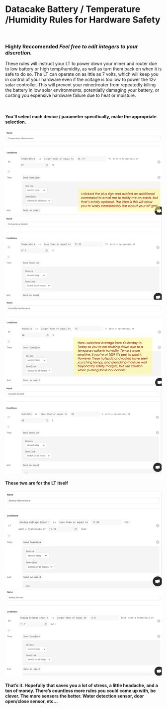 <!DOCTYPE html>
<html lang="en" dir="ltr">
  <head>
    <meta charset="utf-8">
  </head>
  <body>
    <h1>Datacake Battery / Temperature /Humidity Rules for Hardware Safety</h1><br>
    <h3>Highly Reccomended <i>Feel free to edit integers to your discretion.</i></h3>
    <p>These rules will instruct your LT to power down your miner and router due
to low battery or high temp/humidity, as well as turn them back on when it
is safe to do so. The LT can operate on as ittle as 7 volts, which will keep
you in control of your hardware even if the voltage is too low to power the
12v solar controller. This will prevent your miner/router from repeatedly
killing the battery in low solar environments, potentially damaging your
battery, or costing you expensive hardware failure due to heat or moisture.</p>
    <br>
    <h4>You’ll select each device / parameter specifically, make the appropriate selection.</h4>
    <img src="images/tempmaint.png" alt="">
    <img src="images/temprestart.png" alt="">
    <img src="images/humidmaint.png" alt="">
    <img src="images/humidrestart.png" alt="">
    <h4>These two are for the LT itself</h4>
    <img src="images/batmaint.png" alt="">
    <img src="images/batrestart.png" alt="">
    <h4>That’s it. Hopefully that saves you a lot of stress, a little headache, and a ton of
money. There’s countless more rules you could come up with, be clever. The
more sensors the better. Water detection sensor, door open/close sensor, etc…
    </h4>
  </body>
</html>
